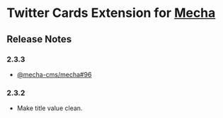 Twitter Cards Extension for [Mecha](https://github.com/mecha-cms/mecha)
=======================================================================

Release Notes
-------------

### 2.3.3

 - [@mecha-cms/mecha#96](https://github.com/mecha-cms/mecha/issues/96)

### 2.3.2

 - Make title value clean.